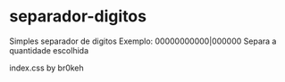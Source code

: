 # separador-digitos


Simples separador de digitos
Exemplo: 00000000000|000000
Separa a quantidade escolhida

</Tr4xb0y>

index.css by br0keh
